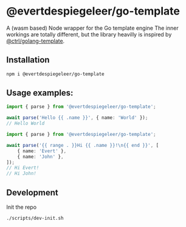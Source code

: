 # @evertdespiegeleer/go-template
A (wasm based) Node wrapper for the Go template engine
The inner workings are totally different, but the library heavilly is inspired by [@ctrl/golang-template](https://github.com/scttcper/golang-template).

## Installation
```sh
npm i @evertdespiegeleer/go-template
```

## Usage examples: 
```ts
import { parse } from '@evertdespiegeleer/go-template';

await parse('Hello {{ .name }}', { name: 'World' });
// Hello World
```

```ts
import { parse } from '@evertdespiegeleer/go-template';

await parse('{{ range . }}Hi {{ .name }}!\n{{ end }}', [
    { name: 'Evert' },
    { name: 'John' },
]);
// Hi Evert!
// Hi John!
```

## Development
Init the repo
```sh
./scripts/dev-init.sh
```